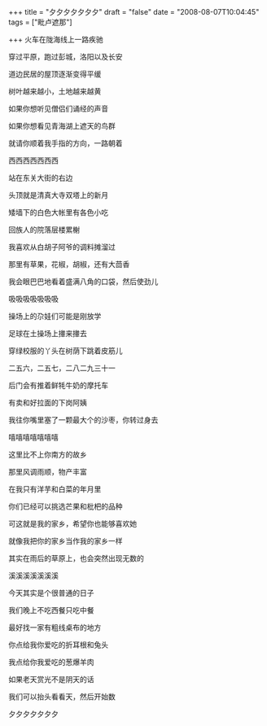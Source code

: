 +++
title = "夕夕夕夕夕夕夕"
draft = "false"
date = "2008-08-07T10:04:45"
tags = ["毗卢遮那"]

+++
火车在陇海线上一路疾驰
  
穿过平原，跑过彭城，洛阳以及长安
  
道边民居的屋顶逐渐变得平缓
  
树叶越来越小，土地越来越黄
  
如果你想听见僧侣们诵经的声音
  
如果你想看见青海湖上遮天的鸟群
  
就请你顺着我手指的方向，一路朝着
  
西西西西西西西
  
站在东关大街的右边
  
头顶就是清真大寺双塔上的新月
  
矮墙下的白色大帐里有各色小吃
  
回族人的院落层楼累榭
  
我喜欢从白胡子阿爷的调料摊溜过
  
那里有草果，花椒，胡椒，还有大茴香
  
我会眼巴巴地看着盛满八角的口袋，然后使劲儿
  
吸吸吸吸吸吸吸
  
操场上的尕娃们可能是刚放学
  
足球在土操场上撪来撪去
  
穿绿校服的丫头在树荫下跳着皮筋儿
  
二五六，二五七，二八二九三十一
  
后门会有推着鲜牦牛奶的摩托车
  
有卖和好拉面的下岗阿姨
  
我往你嘴里塞了一颗最大个的沙枣，你转过身去
  
嘻嘻嘻嘻嘻嘻嘻
  
这里比不上你南方的故乡
  
那里风调雨顺，物产丰富
  
在我只有洋芋和白菜的年月里
  
你们已经可以挑选芒果和枇杷的品种
  
可这就是我的家乡，希望你也能够喜欢她
  
就像我把你的家乡当作我的家乡一样
  
其实在雨后的草原上，也会突然出现无数的
  
溪溪溪溪溪溪溪
  
今天其实是个很普通的日子
  
我们晚上不吃西餐只吃中餐
  
最好找一家有粗线桌布的地方
  
你点给我你爱吃的折耳根和兔头
  
我点给你我爱吃的葱爆羊肉
  
如果老天赏光不是阴天的话
  
我们可以抬头看看天，然后开始数
  
夕夕夕夕夕夕夕